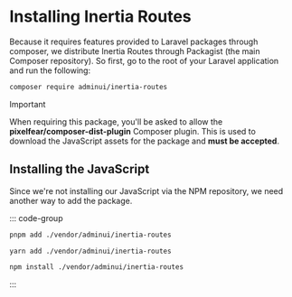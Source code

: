 # Installing Inertia Routes

Because it requires features provided to Laravel packages through composer, we distribute Inertia Routes through Packagist (the main Composer repository). So first, go to the root of your Laravel application and run the following:

```sh
composer require adminui/inertia-routes
```

> [!IMPORTANT]
> When requiring this package, you'll be asked to allow the **pixelfear/composer-dist-plugin** Composer plugin. This is used to download the JavaScript assets for the package and **must be accepted**.

## Installing the JavaScript

Since we're not installing our JavaScript via the NPM repository, we need another way to add the package.

::: code-group

```sh [pnpm]
pnpm add ./vendor/adminui/inertia-routes
```

```sh [yarn]
yarn add ./vendor/adminui/inertia-routes
```

```sh [npm]
npm install ./vendor/adminui/inertia-routes
```

:::
